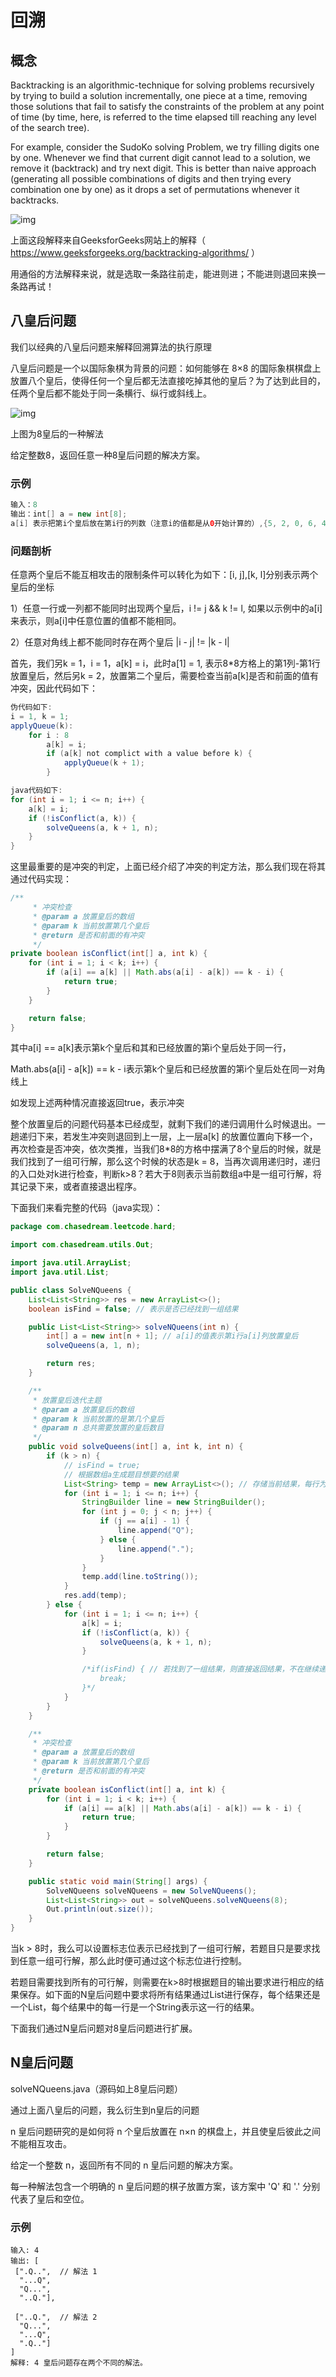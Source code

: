 # 回溯

## 概念

Backtracking is an algorithmic-technique for solving problems recursively by trying to build a solution incrementally, one piece at a time, removing those solutions that fail to satisfy the constraints of the problem at any point of time (by time, here, is referred to the time elapsed till reaching any level of the search tree).

For example, consider the SudoKo solving Problem, we try filling digits one by one. Whenever we find that current digit cannot lead to a solution, we remove it (backtrack) and try next digit. This is better than naive approach (generating all possible combinations of digits and then trying every combination one by one) as it drops a set of permutations whenever it backtracks.

 ![img](BackTracing.assets/sudoku-1573388477497.jpg) 

上面这段解释来自GeeksforGeeks网站上的解释（ https://www.geeksforgeeks.org/backtracking-algorithms/ ）

用通俗的方法解释来说，就是选取一条路往前走，能进则进；不能进则退回来换一条路再试！

## 八皇后问题

我们以经典的八皇后问题来解释回溯算法的执行原理

八皇后问题是一个以国际象棋为背景的问题：如何能够在 8×8 的国际象棋棋盘上放置八个皇后，使得任何一个皇后都无法直接吃掉其他的皇后？为了达到此目的，任两个皇后都不能处于同一条横行、纵行或斜线上。 

 ![img](BackTracing.assets/8-queens.png) 

上图为8皇后的一种解法

给定整数8，返回任意一种8皇后问题的解决方案。

### 示例

```java
输入：8
输出：int[] a = new int[8];
a[i] 表示把第i个皇后放在第i行的列数（注意i的值都是从0开始计算的）,{5, 2, 0, 6, 4, 7, 1, 3}
```

### 问题剖析

任意两个皇后不能互相攻击的限制条件可以转化为如下：[i,  j],[k, l]分别表示两个皇后的坐标

1）任意一行或一列都不能同时出现两个皇后，i != j &&  k != l, 如果以示例中的a[i]来表示，则a[i]中任意位置的值都不能相同。

2）任意对角线上都不能同时存在两个皇后 |i - j| != |k - l|

首先，我们另k = 1，i = 1，a[k] = i，此时a[1] = 1, 表示8*8方格上的第1列-第1行放置皇后，然后另k = 2，放置第二个皇后，需要检查当前a[k]是否和前面的值有冲突，因此代码如下：

```java
伪代码如下:
i = 1, k = 1;
applyQueue(k):
    for i : 8
        a[k] = i; 
        if (a[k] not complict with a value before k) {
            applyQueue(k + 1);
        }

java代码如下:
for (int i = 1; i <= n; i++) {
    a[k] = i;
    if (!isConflict(a, k)) {
        solveQueens(a, k + 1, n);
    }
}
```

这里最重要的是冲突的判定，上面已经介绍了冲突的判定方法，那么我们现在将其通过代码实现：

```java
/**
     * 冲突检查
     * @param a 放置皇后的数组
     * @param k 当前放置第几个皇后
     * @return 是否和前面的有冲突
     */
private boolean isConflict(int[] a, int k) {
    for (int i = 1; i < k; i++) {
        if (a[i] == a[k] || Math.abs(a[i] - a[k]) == k - i) {
            return true;
        }
    }

    return false;
}
```

其中a[i] == a[k]表示第k个皇后和其和已经放置的第i个皇后处于同一行，

Math.abs(a[i] - a[k]) == k - i表示第k个皇后和已经放置的第i个皇后处在同一对角线上

如发现上述两种情况直接返回true，表示冲突

整个放置皇后的问题代码基本已经成型，就剩下我们的递归调用什么时候退出。一趟递归下来，若发生冲突则退回到上一层，上一层a[k] 的放置位置向下移一个，再次检查是否冲突，依次类推，当我们8*8的方格中摆满了8个皇后的时候，就是我们找到了一组可行解，那么这个时候的状态是k = 8，当再次调用递归时，递归的入口处对k进行检查，判断k>8？若大于8则表示当前数组a中是一组可行解，将其记录下来，或者直接退出程序。

下面我们来看完整的代码（java实现）：

```java
package com.chasedream.leetcode.hard;

import com.chasedream.utils.Out;

import java.util.ArrayList;
import java.util.List;

public class SolveNQueens {
    List<List<String>> res = new ArrayList<>();
    boolean isFind = false; // 表示是否已经找到一组结果

    public List<List<String>> solveNQueens(int n) {
        int[] a = new int[n + 1]; // a[i]的值表示第i行a[i]列放置皇后
        solveQueens(a, 1, n);

        return res;
    }

    /**
     * 放置皇后迭代主题
     * @param a 放置皇后的数组
     * @param k 当前放置的是第几个皇后
     * @param n 总共需要放置的皇后数目
     */
    public void solveQueens(int[] a, int k, int n) {
        if (k > n) {
            // isFind = true;
            // 根据数组a生成题目想要的结果
            List<String> temp = new ArrayList<>(); // 存储当前结果，每行为一个String字符串
            for (int i = 1; i <= n; i++) {
                StringBuilder line = new StringBuilder();
                for (int j = 0; j < n; j++) {
                    if (j == a[i] - 1) {
                        line.append("Q");
                    } else {
                        line.append(".");
                    }
                }
                temp.add(line.toString());
            }
            res.add(temp);
        } else {
            for (int i = 1; i <= n; i++) {
                a[k] = i;
                if (!isConflict(a, k)) {
                    solveQueens(a, k + 1, n);
                }

                /*if(isFind) { // 若找到了一组结果，则直接返回结果，不在继续递归
                    break;
                }*/
            }
        }
    }

    /**
     * 冲突检查
     * @param a 放置皇后的数组
     * @param k 当前放置第几个皇后
     * @return 是否和前面的有冲突
     */
    private boolean isConflict(int[] a, int k) {
        for (int i = 1; i < k; i++) {
            if (a[i] == a[k] || Math.abs(a[i] - a[k]) == k - i) {
                return true;
            }
        }

        return false;
    }

    public static void main(String[] args) {
        SolveNQueens solveNQueens = new SolveNQueens();
        List<List<String>> out = solveNQueens.solveNQueens(8);
        Out.println(out.size());
    }
}

```

当k > 8时，我么可以设置标志位表示已经找到了一组可行解，若题目只是要求找到任意一组可行解，那么此时便可通过这个标志位进行控制。

若题目需要找到所有的可行解，则需要在k>8时根据题目的输出要求进行相应的结果保存。如下面的N皇后问题中要求将所有结果通过List进行保存，每个结果还是一个List，每个结果中的每一行是一个String表示这一行的结果。

下面我们通过N皇后问题对8皇后问题进行扩展。

## N皇后问题

solveNQueens.java（源码如上8皇后问题）

通过上面八皇后的问题，我么衍生到n皇后的问题

n 皇后问题研究的是如何将 n 个皇后放置在 n×n 的棋盘上，并且使皇后彼此之间不能相互攻击。

给定一个整数 n，返回所有不同的 n 皇后问题的解决方案。

每一种解法包含一个明确的 n 皇后问题的棋子放置方案，该方案中 'Q' 和 '.' 分别代表了皇后和空位。

### 示例

```
输入: 4
输出: [
 [".Q..",  // 解法 1
  "...Q",
  "Q...",
  "..Q."],

 ["..Q.",  // 解法 2
  "Q...",
  "...Q",
  ".Q.."]
]
解释: 4 皇后问题存在两个不同的解法。
```
